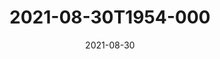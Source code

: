 ---
date: 2021-08-30
title: 2021-08-30T1954-000
hero: 2021/2021-08-30T1954-000.jpeg

# briefly describe the image…
alt: ''

# insert the closed caption text after the three-dash break…
# (include line-breaks, punctuation, and capitalization)
---